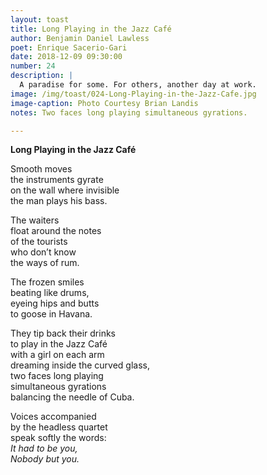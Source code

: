 ```yaml
---
layout: toast
title: Long Playing in the Jazz Café
author: Benjamin Daniel Lawless
poet: Enrique Sacerio-Gari
date: 2018-12-09 09:30:00
number: 24
description: |
  A paradise for some. For others, another day at work.
image: /img/toast/024-Long-Playing-in-the-Jazz-Cafe.jpg
image-caption: Photo Courtesy Brian Landis
notes: Two faces long playing simultaneous gyrations.

---
```

**Long Playing in the Jazz Café**

Smooth moves   
the instruments gyrate   
on the wall where invisible   
the man plays his bass.  

The waiters  
float around the notes  
of the tourists  
who don’t know  
the ways of rum.  

The frozen smiles  
beating like drums,  
eyeing hips and butts  
to goose in Havana.  

They tip back their drinks  
to play in the Jazz Café  
with a girl on each arm  
dreaming inside the curved glass,  
two faces long playing  
simultaneous gyrations  
balancing the needle of Cuba.  

Voices accompanied   
by the headless quartet  
speak softly the words:  
*It had to be you,  
Nobody but you.*  
